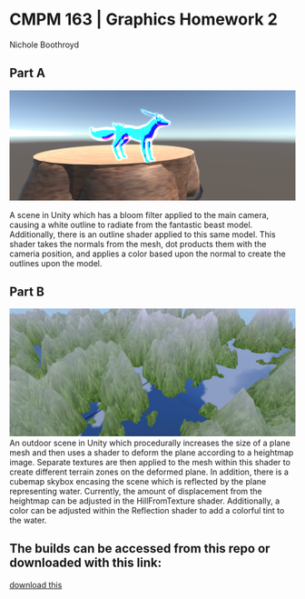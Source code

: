 # CMPM 163 | Graphics Homework 2
Nichole Boothroyd

## Part A 
![Part A Screenshot](Images/Part%20A.png)

A scene in Unity which has a bloom filter applied to the main camera, causing a white outline to radiate from the fantastic beast model. Additionally, there is an outline shader applied to this same model. This shader takes the normals from the mesh, dot products them with the cameria position, and applies a color based upon the normal to create the outlines upon the model. 

## Part B
![Part A Screenshot](Images/Part%20B.png)
An outdoor scene in Unity which procedurally increases the size of a plane mesh and then uses a shader to deform the plane according to a heightmap image. Separate textures are then applied to the mesh within this shader to create different terrain zones on the deformed plane. In addition, there is a cubemap skybox encasing the scene which is reflected by the plane representing water. Currently, the amount of displacement from the heightmap can be adjusted in the HillFromTexture shader. Additionally, a color can be adjusted within the Reflection shader to add a colorful tint to the water. 

## The builds can be accessed from this repo or downloaded with this link:
[download this](Builds/Final%Builds.zip)
